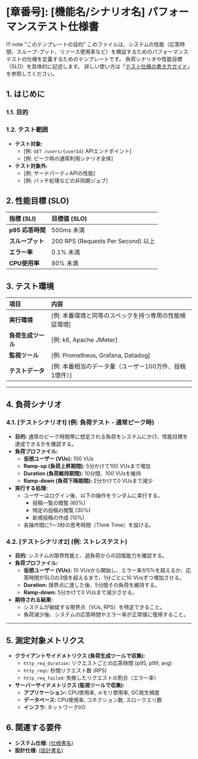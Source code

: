 # [章番号]: [機能名/シナリオ名] パフォーマンステスト仕様書

<!-- prettier-ignore -->
!!! note "このテンプレートの目的"
  このファイルは、システムの性能（応答時間、スループ-プット、リソース使用率など）を検証するためのパフォーマンステストの仕様を定義するためのテンプレートです。
  負荷シナリオや性能目標（SLO）を具体的に記述します。
  詳しい使い方は「[テスト仕様の書き方ガイド](ここにガイドへのパスを記述してください)」を参照してください。

## 1. はじめに

### 1.1. 目的

<!-- このパフォーマンステストの目的を記述します。（例: ユーザーAPIが、SLOで定義された応答時間とスループットを、高負荷状況下でも維持できることを確認する） -->

### 1.2. テスト範囲

- **テスト対象:**
  - [例: `GET /users/{userId}` APIエンドポイント]
  - [例: ピーク時の通常利用シナリオ全体]
- **テスト対象外:**
  - [例: サードパーティAPIの性能]
  - [例: バッチ処理などの非同期ジョブ]

## 2. 性能目標 (SLO)

<!-- このテストで達成すべき、具体的な性能目標をリストアップします。システム仕様書で定義された非機能要件に基づきます。 -->

| 指標 (SLI)       | 目標値 (SLO)                       |
| :--------------- | :--------------------------------- |
| **p95 応答時間** | 500ms 未満                         |
| **スループット** | 200 RPS (Requests Per Second) 以上 |
| **エラー率**     | 0.1% 未満                          |
| **CPU使用率**    | 80% 未満                           |

## 3. テスト環境

| 項目               | 内容                                                   |
| :----------------- | :----------------------------------------------------- |
| **実行環境**       | [例: 本番環境と同等のスペックを持つ専用の性能検証環境] |
| **負荷生成ツール** | [例: k6, Apache JMeter]                                |
| **監視ツール**     | [例: Prometheus, Grafana, Datadog]                     |
| **テストデータ**   | [例: 本番相当のデータ量（ユーザー100万件、投稿1億件）] |

---

## 4. 負荷シナリオ

<!-- ここに、具体的な負荷のかけ方を定義します。 -->

### 4.1. [テストシナリオ1] (例: 負荷テスト - 通常ピーク時)

- **目的:** 通常のピーク時間帯に想定される負荷をシステムにかけ、性能目標を達成できるかを確認する。
- **負荷プロファイル:**
  - **仮想ユーザー (VUs):** 100 VUs
  - **Ramp-up (負荷上昇期間):** 5分かけて100 VUsまで増加
  - **Duration (負荷維持期間):** 10分間、100 VUsを維持
  - **Ramp-down (負荷下降期間):** 2分かけて0 VUsまで減少
- **実行する処理:**
  - ユーザーはログイン後、以下の操作をランダムに実行する。
    - 投稿一覧の閲覧 (60%)
    - 特定の投稿の閲覧 (30%)
    - 新規投稿の作成 (10%)
  - 各操作間に1〜3秒の思考時間（Think Time）を設ける。

### 4.2. [テストシナリオ2] (例: ストレステスト)

- **目的:** システムの限界性能と、過負荷からの回復能力を確認する。
- **負荷プロファイル:**
  - **仮想ユーザー (VUs):** 10 VUsから開始し、エラー率が5%を超えるか、応答時間がSLOの3倍を超えるまで、1分ごとに10 VUsずつ増加させる。
  - **Duration:** 限界点に達した後、5分間その負荷を維持する。
  - **Ramp-down:** 5分かけて0 VUsまで減少させる。
- **期待される結果:**
  - システムが破綻する限界点（VUs, RPS）を特定できること。
  - 負荷減少後、システムの応答時間やエラー率が正常値に復帰すること。

---

## 5. 測定対象メトリクス

<!-- テスト中に収集・監視する主要なメトリクスをリストアップします。 -->

- **クライアントサイドメトリクス (負荷生成ツールで収集):**
  - `http_req_duration`: リクエストごとの応答時間 (p95, p99, avg)
  - `http_reqs`: 秒間リクエスト数 (RPS)
  - `http_req_failed`: 失敗したリクエストの割合（エラー率）
- **サーバーサイドメトリクス (監視ツールで収集):**
  - **アプリケーション:** CPU使用率, メモリ使用率, GC発生頻度
  - **データベース:** CPU使用率, コネクション数, スロークエリ数
  - **インフラ:** ネットワークI/O

## 6. 関連する要件

- **システム仕様:** [(仕様書名)](../../../../01_システム仕様/README.md)
- **設計仕様:** [(設計書名)](../../../../03_設計仕様/README.md)
